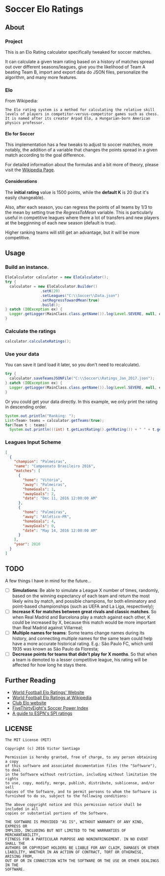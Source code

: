 # Soccer Elo Ratings
## About
### Project
This is an Elo Rating calculator specifically tweaked for soccer matches. 

It can calculate a given team rating based on a history of matches spread out over different seasons/leagues, give you the likelihood of Team A beating Team B, import and export data do JSON files, personalize the algorithm, and many more features.

### Elo
From Wikipedia:

`The Elo rating system is a method for calculating the relative skill levels of players in competitor-versus-competitor games such as chess. It is named after its creator Arpad Elo, a Hungarian-born American physics professor.`

#### Elo for Soccer
This implementation has a few tweaks to adjust to soccer matches, more notably, the addition of a variable that changes the points spread in a given match according to the goal difference.

For detailed information about the formulas and a bit more of theory, please visit the [Wikipedia Page](https://en.wikipedia.org/wiki/World_Football_Elo_Ratings).

#### Considerations
The **initial rating** value is 1500 points, while the **default K** is 20 (but it's easily changeable).

Also, after each season, you can regress the points of all teams by 1/3 to the mean by setting true the *RegressToMean* variable. This is particularly useful in competitive leagues where there a lot of transfers and new players at the begginning of each new season (default is true). 

Higher ranking teams will still get an advantage, but it will be more competitive.

## Usage
### Build an instance.
```Java
EloCalculator calculator = new EloCalculator();
try {
  calculator = new EloCalculator.Builder()
                .setK(20)
                .setLeagues("C:\\Soccer\\Data.json")
                .setRegressTowardMean(true)
                .build();
} catch (IOException ex) {
  Logger.getLogger(MainClass.class.getName()).log(Level.SEVERE, null, ex);
}
```        

### Calculate the ratings
```Java
calculator.calculateRatings();
```    

### Use your data
You can save it (and load it later, so you don't need to recalculate).

```Java
try {
  calculator.saveTeamsJSONFile("C:\\Soccer\\Ratings_Jan_2017.json");
} catch (IOException ex) {
  Logger.getLogger(MainClass.class.getName()).log(Level.SEVERE, null, ex);
}
```

Or you could get your data directly. In this example, we only print the rating in descending order.

```Java
System.out.println("Ranking: ");
List<Team> teams = calculator.getTeams(true);
for(Team t : teams)
  System.out.println(((int) t.getLastRating().getRating()) + " " + t.getName());         
```

### Leagues Input Scheme
```JSON
[
  {
    "champion": "Palmeiras",
    "name": "Campeonato Brasileiro 2016",
    "matches": [
      {
        "home": "Vitória",
        "away": "Palmeiras",
        "homeGoals": 1,
        "awayGoals": 2,
        "date": "Dec 11, 2016 12:00:00 AM"
      },
      {
        "home": "Palmeiras",
        "away": "Atlético-PR",
        "homeGoals": 4,
        "awayGoals": 0,
        "date": "May 14, 2016 12:00:00 AM"
      }
    ],
    "year": 2016
  }
]
```

## TODO
A few things I have in mind for the future...

- [ ] **Simulations**: Be able to simulate a League X number of times, randomly, based on the winning expectancy of each team and return the most likely wins by match, and possible champions, for both eliminatory and point-based championships (such as UEFA and La Liga, respectively);
- [ ] **Increase K for matches between great rivals and classic matches**. So when Real Madrid and Barcelona play a match against each other, K could be increased by X, because this match would be more important than Real Madrid against Villarreal;
- [ ] **Multiple names for teams**: Some teams change names during its history, and connecting multiple names for the same team could help have a more accurate historical rating. E.g.: São Paulo FC, which until 1935 was known as São Paulo da Floresta;
- [ ] **Decrease points for teams that didn't play for X months**. So that when a team is demoted to a lesser competitive league, his rating will be affected for how long he stays there.

## Further Reading

- [World Football Elo Ratings' Website](http://www.eloratings.net/)
- [World Football Elo Ratings at Wikipedia](https://en.wikipedia.org/wiki/World_Football_Elo_Ratings)
- [Club Elo website](http://clubelo.com/)
- [FiveThirtyEight's Soccer Power Index](https://fivethirtyeight.com/features/how-our-club-soccer-projections-work/)
- [A guide to ESPN's SPI ratings](http://www.espn.com/world-cup/story/_/id/4447078/ce/us/guide-espn-spi-ratings)

## LICENSE
```
The MIT License (MIT)

Copyright (c) 2016 Victor Santiago

Permission is hereby granted, free of charge, to any person obtaining a copy
of this software and associated documentation files (the "Software"), to deal
in the Software without restriction, including without limitation the rights
to use, copy, modify, merge, publish, distribute, sublicense, and/or sell
copies of the Software, and to permit persons to whom the Software is
furnished to do so, subject to the following conditions:

The above copyright notice and this permission notice shall be included in all
copies or substantial portions of the Software.

THE SOFTWARE IS PROVIDED "AS IS", WITHOUT WARRANTY OF ANY KIND, EXPRESS OR
IMPLIED, INCLUDING BUT NOT LIMITED TO THE WARRANTIES OF MERCHANTABILITY,
FITNESS FOR A PARTICULAR PURPOSE AND NONINFRINGEMENT. IN NO EVENT SHALL THE
AUTHORS OR COPYRIGHT HOLDERS BE LIABLE FOR ANY CLAIM, DAMAGES OR OTHER
LIABILITY, WHETHER IN AN ACTION OF CONTRACT, TORT OR OTHERWISE, ARISING FROM,
OUT OF OR IN CONNECTION WITH THE SOFTWARE OR THE USE OR OTHER DEALINGS IN THE
SOFTWARE.
```
